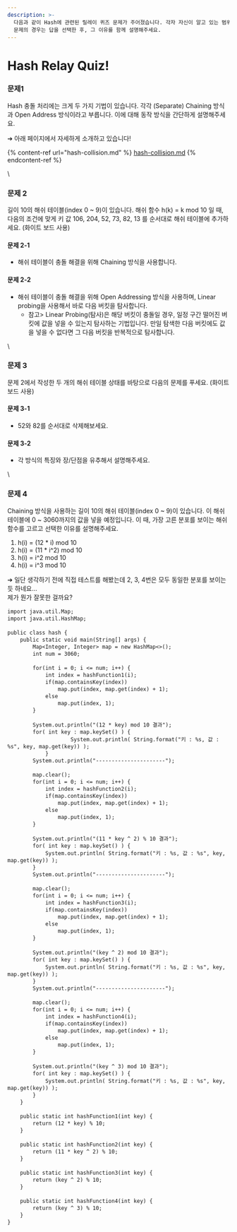 ```yaml
---
description: >-
  다음과 같이 Hash에 관련된 릴레이 퀴즈 문제가 주어졌습니다. 각자 자신이 알고 있는 범위 내에서 최대한 상세하게 답변을 해주세요. 객관식
  문제의 경우는 답을 선택한 후, 그 이유를 함께 설명해주세요.
---
```


# Hash Relay Quiz!

### 문제1 <a href="#eb-ac-b8-ec-a0-9c1" id="eb-ac-b8-ec-a0-9c1"></a>

Hash 충돌 처리에는 크게 두 가지 기법이 있습니다. 각각 (Separate) Chaining 방식과 Open Address 방식이라고 부릅니다. 이에 대해 동작 방식을 간단하게 설명해주세요.

➔ 아래 페이지에서 자세하게 소개하고 있습니다!

{% content-ref url="hash-collision.md" %}
[hash-collision.md](hash-collision.md)
{% endcontent-ref %}

\


### 문제 2 <a href="#eb-ac-b8-ec-a0-9c-2" id="eb-ac-b8-ec-a0-9c-2"></a>

길이 10의 해쉬 테이블(index 0 \~ 9)이 있습니다. 해쉬 함수 h(k) = k mod 10 일 때, 다음의 조건에 맞게 키 값 106, 204, 52, 73, 82, 13 를 순서대로 해쉬 테이블에 추가하세요. (화이트 보드 사용)

#### 문제 2-1 <a href="#eb-ac-b8-ec-a0-9c-2-1" id="eb-ac-b8-ec-a0-9c-2-1"></a>

* 해쉬 테이블이 충돌 해결을 위해 Chaining 방식을 사용합니다.

#### 문제 2-2 <a href="#eb-ac-b8-ec-a0-9c-2-2" id="eb-ac-b8-ec-a0-9c-2-2"></a>

* 해쉬 테이블이 충돌 해결을 위해 Open Addressing 방식을 사용하며, Linear probing을 사용해서 바로 다음 버킷을 탐사합니다.
  * 참고> Linear Probing(탐사)은 해당 버킷이 충돌일 경우, 일정 구간 떨어진 버킷에 값을 넣을 수 있는지 탐사하는 기법입니다. 만일 탐색한 다음 버킷에도 값을 넣을 수 없다면 그 다음 버킷을 반복적으로 탐사합니다.

\


### 문제 3 <a href="#eb-ac-b8-ec-a0-9c-3" id="eb-ac-b8-ec-a0-9c-3"></a>

문제 2에서 작성한 두 개의 해쉬 테이블 상태를 바탕으로 다음의 문제를 푸세요. (화이트 보드 사용)

#### 문제 3-1 <a href="#eb-ac-b8-ec-a0-9c-3-1" id="eb-ac-b8-ec-a0-9c-3-1"></a>

* 52와 82를 순서대로 삭제해보세요.

#### 문제 3-2 <a href="#eb-ac-b8-ec-a0-9c-3-2" id="eb-ac-b8-ec-a0-9c-3-2"></a>

* 각 방식의 특징와 장/단점을 유추해서 설명해주세요.

\


### 문제 4 <a href="#eb-ac-b8-ec-a0-9c-4" id="eb-ac-b8-ec-a0-9c-4"></a>

Chaining 방식을 사용하는 길이 10의 해쉬 테이블(index 0 \~ 9)이 있습니다. 이 해쉬 테이블에 0 \~ 3060까지의 값을 넣을 예정입니다. 이 때, 가장 고른 분포를 보이는 해쉬 함수를 고르고 선택한 이유를 설명해주세요.

1. h(i) = (12 \* i) mod 10
2. h(i) = (11 \* i^2) mod 10
3. h(i) = i^2 mod 10
4. h(i) = i^3 mod 10

➔ 일단 생각하기 전에 직접 테스트를 해봤는데 2, 3, 4번은 모두 동일한 분포를 보이는 듯 하네요... \
&#x20;   제가 뭔가 잘못한 걸까요?

```
import java.util.Map;
import java.util.HashMap;

public class hash {
	public static void main(String[] args) {
		Map<Integer, Integer> map = new HashMap<>();
		int num = 3060;
		
		for(int i = 0; i <= num; i++) {
			int index = hashFunction1(i);
			if(map.containsKey(index))
				map.put(index, map.get(index) + 1);
			else
				map.put(index, 1);
		}

		System.out.println("(12 * key) mod 10 결과");
		for( int key : map.keySet() ) {
            		System.out.println( String.format("키 : %s, 값 : %s", key, map.get(key)) );
        	}
		System.out.println("----------------------");

		map.clear();
		for(int i = 0; i <= num; i++) {
			int index = hashFunction2(i);
			if(map.containsKey(index))
				map.put(index, map.get(index) + 1);
			else
				map.put(index, 1);
		}

		System.out.println("(11 * key ^ 2) % 10 결과");
		for( int key : map.keySet() ) {
			System.out.println( String.format("키 : %s, 값 : %s", key, map.get(key)) );
		}
		System.out.println("----------------------");

		map.clear();
		for(int i = 0; i <= num; i++) {
			int index = hashFunction3(i);
			if(map.containsKey(index))
				map.put(index, map.get(index) + 1);
			else
				map.put(index, 1);
		}

		System.out.println("(key ^ 2) mod 10 결과");
		for( int key : map.keySet() ) {
			System.out.println( String.format("키 : %s, 값 : %s", key, map.get(key)) );
		}
		System.out.println("----------------------");

		map.clear();
		for(int i = 0; i <= num; i++) {
			int index = hashFunction4(i);
			if(map.containsKey(index))
				map.put(index, map.get(index) + 1);
			else
				map.put(index, 1);
		}

		System.out.println("(key ^ 3) mod 10 결과");
		for( int key : map.keySet() ) {
			System.out.println( String.format("키 : %s, 값 : %s", key, map.get(key)) );
		}
	}

	public static int hashFunction1(int key) {
		return (12 * key) % 10;
	}

	public static int hashFunction2(int key) {
		return (11 * key ^ 2) % 10;
	}

	public static int hashFunction3(int key) {
		return (key ^ 2) % 10;
	}

	public static int hashFunction4(int key) {
		return (key ^ 3) % 10;
	}
}
```

<figure><img src="../.gitbook/assets/스크린샷 2022-12-04 오후 7.53.43.png" alt=""><figcaption></figcaption></figure>
